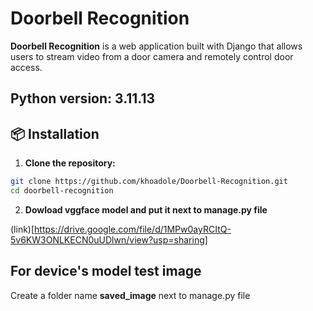 # Doorbell Recognition

**Doorbell Recognition** is a web application built with Django that allows users to stream video from a door camera and remotely control door access.

## Python version: 3.11.13

## 📦 Installation

1. **Clone the repository:**

```bash
git clone https://github.com/khoadole/Doorbell-Recognition.git
cd doorbell-recognition
```

2. **Dowload vggface model and put it next to manage.py file**

(link)[https://drive.google.com/file/d/1MPw0ayRCItQ-5v6KW3ONLKECN0uUDlwn/view?usp=sharing]

## For device's model test image
Create a folder name **saved_image** next to manage.py file